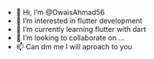 - 👋 Hi, I’m @OwaisAhmad56
- 👀 I’m interested in flutter development
- 🌱 I’m currently learning flutter with dart
- 💞️ I’m looking to collaborate on ...
- 📫 Can dm me I will aproach to you

<!---
OwaisAhmad56/OwaisAhmad56 is a ✨ special ✨ repository because its `README.md` (this file) appears on your GitHub profile.
You can click the Preview link to take a look at your changes.
--->
